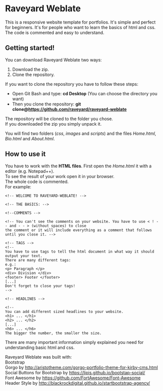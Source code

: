 # Raveyard Weblate
This is a responsive website template for portfolios. It's simple and perfect for beginners. 
It's for people who want to learn the basics of html and css.
The code is commented and easy to understand.

## Getting started!

You can download Raveyard Weblate two ways:

1. Download the zip. 
2. Clone the repository.
  
If you want to clone the repository you have to follow these steps:  
* Open Git Bash and type: **cd Desktop** (You can choose the directory you want)  
* Then you clone the repository: **git clone@https://github.com/raveyard/raveyard-weblate**  

The repository will be cloned to the folder you chose.  
If you downloaded the zip you simply unpack it.  

You will find two folders (*css*, *images* and *scripts*) and the files *Home.html*, *Bio.html* and *About.html*.  

## How to use it

You have to work with the **HTML files**. First open the *Home.html* it with a editor (e.g. Notepad++).  
To see the result of your work open it in your browser.  
The whole code is commented.   
For example:

    <!-- WELCOME TO RAVEYARD-WEBLATE! -->

    <!-- THE BASICS: -->

    <!--COMMENTS -->

    <!-- You can't see the comments on your website. You have to use < ! - - and - - > (without spaces) to close 
    the comment or it will include everything as a comment that follows until you close it. -->

    <!-- TAGS -->
    <!-- 
    You have to use tags to tell the html document in what way it should output your text.
    There are many different tags:
    e.g.:
    <p> Paragraph </p>
    <div> Division </div>
    <footer> Footer </footer>
    [...]
    Don't forget to close your tags!
    -->
    
    <!-- HEADLINES -->
    
    <!-- 
    You can add different sized headlines to your website.
    <h1> ... </h1>
    <h2> ... </h2>
    [...]
    <h6> ... </h6>
    The bigger the number, the smaller the size.
  
There are many important information simply explained you need for understanding basic html and css.  

Raveyard Weblate was built with:  
Bootstrap  
Gorgo by http://aristotheme.com/gorgo-portfolio-theme-for-kirby-cms.html  
Social Buttons for Bootstrap by https://lipis.github.io/bootstap-social/  
Font Awesome by https://github.com/FortAwesome/Font-Awesome  
Header Style by http://blackrockdigital.github.io/startbootstrap-agency/  

